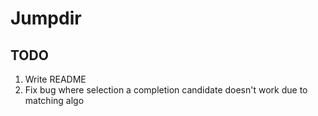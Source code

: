 # Jumpdir

## TODO

1. Write README
2. Fix bug where selection a completion candidate doesn't work due to matching algo
